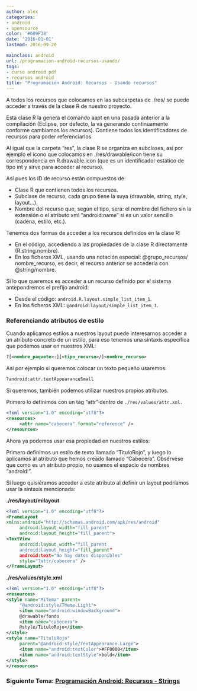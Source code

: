 ```yaml
---
author: alex
categories:
- android
- opensource
color: '#689F38'
date: '2016-01-01'
lastmod: 2016-09-20

mainclass: android
url: /programacion-android-recursos-usando/
tags:
- curso android pdf
- recursos android
title: "Programación Android: Recursos - Usando recursos"
---
```


A todos los recursos que colocamos en las subcarpetas de ./res/ se puede acceder a través de la clase R de nuestro proyecto.

Esta clase R la genera el comando aapt en una pasada anterior a la compilación (Eclipse, por defecto, la va generando continuamente conforme cambiamos los recursos). Contiene todos los identificadores de recursos para poder referenciarlos.

Al igual que la carpeta “res”, la clase R se organiza en subclases, así por ejemplo el icono que colocamos en ./res/drawable/icon tiene su correspondencia en R.drawable.icon (que es un identificador estático de tipo int y sirve para acceder al recurso).

<!--more--><!--ad-->

Así pues los ID de recurso están compuestos de:

- Clase R que contienen todos los recursos.
- Subclase de recurso, cada grupo tiene la suya (drawable, string, style, layout&#8230;).
- Nombre del recurso que, según el tipo, será: el nombre del fichero sin la extensión o el atributo xml “android:name” si es un valor sencillo (cadena, estilo, etc.).

Tenemos dos formas de acceder a los recursos definidos en la clase R:

- En el código, accediendo a las propiedades de la clase R directamente (R.string.nombre).
- En los ficheros XML, usando una notación especial: @grupo_recursos/ nombre_recurso, es decir, el recurso anterior se accedería con @string/nombre.

Si lo que queremos es acceder a un recurso definido por el sistema antepondremos el prefijo android:

* Desde el código: `android.R.layout.simple_list_item_1`.
* En los ficheros XML: `@android:layout/simple_list_item_1`.

### Referenciando atributos de estilo

Cuando aplicamos estilos a nuestros layout puede interesarnos acceder a un atributo concreto de un estilo, para eso tenemos una sintaxis específica que podemos usar en nuestros XML:

```xml
?[<nombre_paquete>:][<tipo_recurso>/]<nombre_recurso>
```

Así por ejemplo si queremos colocar un texto pequeño usaremos:

```xml
?android:attr.textAppearanceSmall
```

Si queremos, también podemos utilizar nuestros propios atributos.

Primero lo definimos con un tag “attr”·dentro de `./res/values/attr.xml.`

```xml
<?xml version="1.0" encoding="utf­8"?>
<resources>
     <attr name="cabecera" format="reference" />
</resources>
```

Ahora ya podemos usar esa propiedad en nuestros estilos:

Primero definimos un estilo de texto llamado “TituloRojo”, y luego lo aplicamos al atributo que hemos creado llamado “Cabecera”. Obsérvese que como es un atributo propio, no usamos el espacio de nombres “android:”.

Si luego quisiéramos acceder a este atributo al definir un layout podríamos usar la sintaxis mencionada:

**./res/layout/milayout**

```xml
<?xml version="1.0" encoding="utf­8"?>
<FrameLayout
xmlns:android="http://schemas.android.com/apk/res/android"
     android:layout_width="fill_parent"
     android:layout_height="fill_parent">
<TextView
     android:layout_width="fill_parent
     android:layout_height="fill_parent"
     android:text="No hay datos disponibles"
     style="?attr/cabecera" />
</FrameLayout>
```

**./res/values/style.xml**

```xml
<?xml version="1.0" encoding="utf­8"?>
<resources>
<style name="MiTema" parent=
     "@android:style/Theme.Light">
     <item name="android:windowBackground">
     @drawable/fondo
     <item name="cabecera">
     @style/TituloRojo</item>
</style>
<style name="TituloRojo"
     parent="@android:style/TextAppearance.Large">
     <item name="android:textColor">#FF0000</item>
     <item name="android:textStyle">bold</item>
</style>
</resources>
```

### Siguiente Tema: [Programación Android: Recursos - Strings][1]

 [1]: https://elbauldelprogramador.com/programacion-android-recursos-strings/
